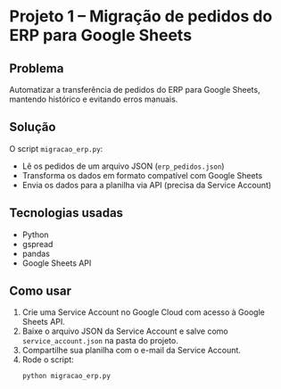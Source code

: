 # Projeto 1 – Migração de pedidos do ERP para Google Sheets

## Problema
Automatizar a transferência de pedidos do ERP para Google Sheets, mantendo histórico e evitando erros manuais.

## Solução
O script `migracao_erp.py`:
- Lê os pedidos de um arquivo JSON (`erp_pedidos.json`)
- Transforma os dados em formato compatível com Google Sheets
- Envia os dados para a planilha via API (precisa da Service Account)

## Tecnologias usadas
- Python
- gspread
- pandas
- Google Sheets API

## Como usar
1. Crie uma Service Account no Google Cloud com acesso à Google Sheets API.
2. Baixe o arquivo JSON da Service Account e salve como `service_account.json` na pasta do projeto.
3. Compartilhe sua planilha com o e-mail da Service Account.
4. Rode o script:
   ```bash
   python migracao_erp.py
